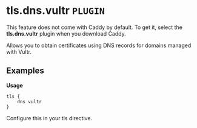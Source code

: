 # tls.dns.vultr `PLUGIN`
This feature does not come with Caddy by default. To get it, select the **tls.dns.vultr** plugin when you download Caddy.

Allows you to obtain certificates using DNS records for domains managed with Vultr.

## Examples
**Usage**
```
tls {
    dns vultr
}
```
Configure this in your tls directive.